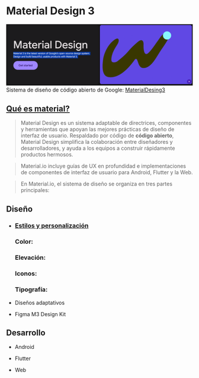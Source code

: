 # Material Design 3
![Texto alternativo](/img/m3.PNG)
Sistema de diseño de código abierto de Google: [MaterialDesing3](https://m3.material.io/)

## [Qué es material?](https://m3.material.io/get-started)

>Material Design es un sistema adaptable de directrices, componentes y herramientas que apoyan las mejores prácticas de diseño de interfaz de usuario. Respaldado por código de __código abierto__, Material Design simplifica la colaboración entre diseñadores y desarrolladores, y ayuda a los equipos a construir rápidamente productos hermosos.

>Material.io incluye guías de UX en profundidad e implementaciones de componentes de interfaz de usuario para Android, Flutter y la Web. 

>En Material.io, el sistema de diseño se organiza en tres partes principales:
## Diseño

- ### [Estilos y personalización](https://m3.material.io/styles) 

    ### Color: 

    ### Elevación:

    ### Iconos:
        
    ### Tipografía:
  
- Diseños adaptativos
- Figma M3 Design Kit

## Desarrollo
- Android
    
- Flutter
- Web